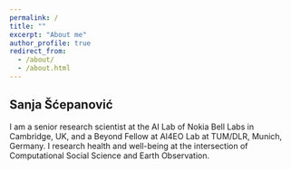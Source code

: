```yaml
---
permalink: /
title: ""
excerpt: "About me"
author_profile: true
redirect_from: 
  - /about/
  - /about.html
---
```




Sanja Šćepanović
----------------

I am a senior research scientist at the AI Lab of Nokia Bell Labs in Cambridge, UK, and a Beyond Fellow at AI4EO Lab at TUM/DLR, Munich, Germany. I research health and well-being at the intersection of Computational Social Science and Earth Observation.

